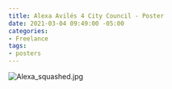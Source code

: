 ```yaml
---
title: Alexa Avilés 4 City Council - Poster
date: 2021-03-04 09:49:00 -05:00
categories:
- Freelance
tags:
- posters
---
```


![Alexa_squashed.jpg](/uploads/Alexa_squashed.jpg)
